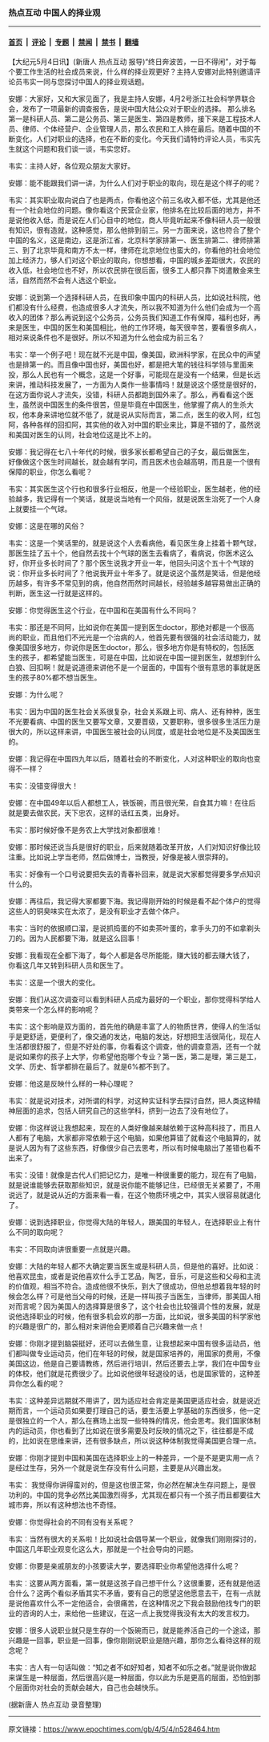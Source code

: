 ### 热点互动  中国人的择业观

---

#### [首页](../../../..?n528464) &nbsp;|&nbsp; [评论](../../../../../epoch-comment?n528464) &nbsp;|&nbsp; [专题](../../../../../epoch-special?n528464) &nbsp;|&nbsp; [禁闻](../../../../../epoch-news?n528464) &nbsp;|&nbsp; [禁书](../../../../../books?n528464) &nbsp;|&nbsp; [翻墙](https://github.com/gfw-breaker/nogfw/blob/master/README.md?n528464)


<div class="post_content" id="artbody" itemprop="articleBody">
 <!-- article content begin -->
 <p>
  【大纪元5月4日讯】(新唐人
  <ok href="https://www.epochtimes.com/gb/tag/%E7%83%AD%E7%82%B9%E4%BA%92%E5%8A%A8.html">
   热点互动
  </ok>
  报导)“终日奔波苦，一日不得闲”，对于每个要工作生活的社会成员来说，什么样的择业观更好？主持人安娜对此特别邀请评论员韦实一同与您探讨中国人的择业观话题。
 </p>
 <p>
  安娜：大家好，又和大家见面了，我是主持人安娜，4月2号浙江社会科学界联合会，发布了一项最新的调查报告，是说中国大陆公众对于职业的选择。 那么排名第一是科研人员、第二是公务员、第三是医生、第四是教师，接下来是工程技术人员、律师、个体经营户、企业管理人员，那么农民和工人排在最后。随着中国的不断变化，人们对职业的选择，也在不断的变化。今天我们请特约评论人员，韦实先生就这个问题和我们谈一谈，韦实您好。
 </p>
 <p>
  韦实：主持人好，各位观众朋友大家好。
 </p>
 <p>
  安娜：能不能跟我们讲一讲，为什么人们对于职业的取向，现在是这个样子的呢？
 </p>
 <p>
  韦实：其实职业取向说白了也是两点，你看他这个前三名收入都不低，尤其是他还有一个社会地位的问题。像你看这个民营企业家，他排名在比较后面的地方，并不是说他收入低，而是说在人们心目中的地位，商人毕竟听起来不像科研人员一般很有知识，很有造就，这种感觉，那么他排到前三。另一方面来说，这也符合了整个中国的名义，这是南边，这是浙江省，北京科学家排第一、医生排第二、律师排第三、到了北京毕竟和南方不太一样，律师在北京地位也蛮大的，你看他的社会地位加上经济力，够人们对这个职业的取向，你想想看，中国的城乡差距很大，农民的收入低，社会地位也不好，所以农民排在很后面，很多工人都只靠下岗遣散金来生活，自然而然不会有人选这个职业。
 </p>
 <p>
  安娜：说到第一个选择科研人员，在我印象中国内的科研人员，比如说社科院，他们都没有什么经费，也造成很多人才流失，所以我不知道为什么他们会成为一个高收入的团体？那么再说到这个公务员，公务员我们知道工作有保障，福利也好，再来是医生，中国的医生和美国相比，他的工作环境，每天很辛苦，要看很多病人，相对来说条件也不是很好。所以不知道为什么他会成为前三名？
 </p>
 <p>
  韦实：举一个例子吧！现在就不光是中国，像美国，欧洲科学家，在民众中的声望也是排第一的。而且像中国也好，美国也好，都是把大笔的钱往科学领与里面来投，那么人民也有一个概念，这是一个好事，可能现在是没有一个结果，但是长远来讲，推动科技发展了，一方面为人类作一些事情吗！就是说这个感觉是很好的，在这方面你说人才流失，没错，科研人员都跑到国外来了。那么，再看看这个医生，虽然说中国医生的条件很苦，但是毕竟在中国医生，他掌握了病人的生杀大权，他本身来讲地位就不低了，就是说从实际而言，第二点，医生的收入阿，红包阿，各种各样的回扣阿，其实他的收入对中国的职业来比，算是不错的了，虽然说和美国对医生的认同，社会地位这是比不上的。
 </p>
 <p>
  安娜：我记得在七八十年代的时候，很多家长都希望自己的子女，最后做医生， 好像做这个医生时间越长，就会越有学问，而且医术也会越高明，而且是一个很有保障的职业，你怎么看呢？
 </p>
 <p>
  韦实：其实医生这个行也和很多行业相反，他是一个经验职业，医生越老，他的经验越多，我记得有一个笑话，就是说当地有一个风俗，就是说医生治死了一个人身上就要挂一个气球。
 </p>
 <p>
  安娜：这是在哪的风俗？
 </p>
 <p>
  韦实：这是一个笑话里的，就是说这个人去看病他，看见医生身上挂着十颗气球，  那医生挂了五十个，他自然去找十个气球的医生去看病了，看病说，你医术这么好，你开业多长时间了？那个医生说我才开业一年，他回头问这个五十个气球的说：你开业多长时间了？他说我开业十年多了。就是说这个虽然是笑话，但是他经历越多，有许多不常见到的病，他自然而然时间越长，经验越多越容易做出正确的判断，医生这一行就是这样的。
 </p>
 <p>
  安娜：你觉得医生这个行业，在中国和在美国有什么不同吗？
 </p>
 <p>
  韦实：那还是不同阿，比如说你在美国一提到医生doctor，那绝对都是一个很高尚的职业，而且他们不光光是一个治病的人，他首先要有很强的社会活动能力，就像美国很多地方，你说你是医生doctor，那么，很多地方你是有特权的，包括医生的孩子，都希望能当医生，可是在中国，比如说在中国一提到医生，就想到什么白狼、回扣啊！就是说道德来讲他不是一个层面的，中国有个很有意思的事就是医生的孩子80%都不想当医生。
 </p>
 <p>
  安娜：为什么呢？
 </p>
 <p>
  韦实：因为中国的医生社会关系很复杂，社会关系跟上司、病人、还有种种，医生不光要看病、中国的医生又要写文章，又要晋级，又要职称，很多很多生活压力是很大的，所以这样来讲，中国医生被社会的认同度，或是社会地位是不及美国医生的。
 </p>
 <p>
  安娜：我记得在中国四九年以后，随着社会的不断变化，人对这种职业的取向也变得不一样？
 </p>
 <p>
  韦实：没错变得很大！
 </p>
 <p>
  安娜：在中国49年以后人都想工人，铁饭碗，而且很光荣，自食其力嘛！在往后就是要去做农民，天下忠农，这样的话红五类，出身好。
 </p>
 <p>
  韦实：那时候好像不是务农上大学找对象都很难！
 </p>
 <p>
  安娜：那时候还说当兵是很好的职业，后来就随着改革开放，人们对知识好像比较注重。比如说上学当老师，然后做博士，当教授，好像是被人很崇拜的。
 </p>
 <p>
  韦实：好像有一个口号说要把失去的青春补回来，就是说大家都觉得要多学点知识什么的。
 </p>
 <p>
  安娜：再往后，我记得大家都要下海。我记得刚开始的时候是看不起个体户的觉得这些人的铜臭味实在太浓了，是没有职业才去做个体户。
 </p>
 <p>
  韦实：当时的依据顺口溜，是说抓捣蛋的不如卖茶叶蛋的，拿手头刀的不如拿剃头刀的。因为人民都要下海，就是这么回事！
 </p>
 <p>
  安娜：我看现在全都下海了，每个人都是各尽所能能，赚大钱的都去赚大钱了，
  <br/>
  你看这几年又转到科研人员和医生了。
 </p>
 <p>
  韦实：这是一个很大的变化。
 </p>
 <p>
  安娜：我们从这次调查可以看到科研人员成为最好的一个职业，那你觉得科学给人类带来一个怎么样的影响呢？
 </p>
 <p>
  韦实：这个影响是双方面的，首先他的确是丰富了人的物质世界，使得人的生活似乎是更舒适，更便利了，像交通的发达，电脑的发达，好想把生活很简化，现在人生活都很舒服了，但是不好处的事，你看看这个调查，他的调查意涵，还有一个就是说如果你的孩子上大学，你希望他抱哪个专业？第一医，第二是理，第三是工，文学、历史、哲学都排在最后了。就是6%都不到了。
 </p>
 <p>
  安娜：他这是反映什么样的一种心理呢？
 </p>
 <p>
  韦实：就是说对技术，对所谓的科学，对这种实证科学去探讨自然，把人类这种精神层面的追求，包括人研究自己的这些学科，挤到一边去了没有地位了。
 </p>
 <p>
  安娜：你这样说让我想起来，现在的人类好像越来越依赖于这种高科技了，而且人人都有了电脑，大家都非常依赖于这个电脑，如果他算错了就看这个电脑算的，就是说人因为有了这些东西，好像很少自己去思考，所以有时候电脑出了差错也看不出来了。
 </p>
 <p>
  韦实：没错！就像是古代人们把记忆力，是唯一种很重要的能力，现在有了电脑， 就是说谁能够去获取那些知识，就是说你能不能够记住，已经很无关紧要了，不用说远了，就是说从近的方面来看一看，在这个物质环境之中，其实人很容易就退化了。
 </p>
 <p>
  安娜：说到选择职业，你觉得大陆的年轻人，跟美国的年轻人，在选择职业上有什么不同的取向呢？
 </p>
 <p>
  韦实：不同取向讲很重要一点就是兴趣。
 </p>
 <p>
  安娜：大陆的年轻人都不大确定要当医生或是科研人员，但是他的喜好。比如说︰他喜欢昆虫，或者是说他喜欢什么手工艺品，陶艺，音乐，可是这些和父母和主流的价值观，相当不符合。造成他很不快乐，到大了很成功，但他总想着我年轻的时候会怎么样？可是他当父母的时候，还是一样叫孩子当医生，当律师，那美国人相对而言呢？因为美国人的选择算是很多了，这个社会也比较强调个性的发展，就是说他选择职业的时候，他有很多机会欢的那一方面，比如说，很多美国的科学家他的兴趣是很广的，那么相对来讲他会更顺着自己兴趣来做一点！
 </p>
 <p>
  安娜：你刚才提到脑袋挺好，还可以去做生意，让我想起来中国有很多运动员，他们都叫做专业运动员，他们在年轻的时候，就是国家培养的，用国家的费用，不像美国这边，他是自己要请教练，然后进行培训，然后还要去上学，我们在中国专业的体校，他们就是花费很少了。比如说他很年轻退役的话，也是国家管的，这种差异你怎么看的呢？
 </p>
 <p>
  韦实：这种差异远期就不用讲了，因为适应社会肯定是美国更适应社会，就是说近期而言，一个运动员如果要打理自己的话，要生活要上学基础的东西很多，他一定是很独立的一个人，那么在赛场上出现一些特殊的情况，他会思考。我们国家体制内的运动员，你也看到了比如说在很多需要及时反映的情况之下，往往都是不成的，比如说在思维来讲，还有很多缺点，所以说这种体制我觉得美国更合理一点。
 </p>
 <p>
  安娜：你刚才提到中国和美国在选择职业上的一种差异，一个是不是更实用一点？是经过生存，另外一个就是说生存没有什么问题，主要是从兴趣出发。
 </p>
 <p>
  韦实： 我觉得你讲得蛮对的，但是这也很正常，你必然在解决生存问题上，是很功利的。中国的竞争必然比美国激烈得多，尤其现在都只有一个孩子而且都要往大城市奔，所以有这种想法也不奇怪。
 </p>
 <p>
  安娜：你觉得社会的不同有没有关系呢？
 </p>
 <p>
  韦实︰当然有很大的关系啦！比如说社会倡导某一个职业，就像我们刚刚探讨的，中国这几年职业观变化这么大，那就是一个社会导向的问题。
 </p>
 <p>
  安娜：你要是亲戚朋友的小孩要读大学，要选择职业你希望他选择什么呢？
 </p>
 <p>
  韦实︰这要从两方面看，第一就是这孩子自己想干什么？这很重要，还有就是他适合什么？这两个看似矛盾其实不矛盾，要有自己的愿望这他愿意去干，在有一点就是说他喜欢什么不一定他适合，会很痛苦，在这种情况之下我会鼓励他找专门的职业的咨询的人士，来给他一些建议，在这一点上我觉得我没有太大的发言权力。
 </p>
 <p>
  安娜：很多人说职业就只是生存的一个饭碗而已，就是能养活自己的一个途迳，那兴趣是一回事，职业是一回事，像你刚刚说职业是随兴趣，那你怎么看待这样的观念呢？
 </p>
 <p>
  韦实︰古人有一句话叫做︰“知之者不如好知者，知者不如乐之者。”就是说你做起来谋生是一种层面，然后很高兴是一种层面，你以此为乐是更高的层面，恐怕到那个层面你对社会的贡献会越大，自己也会越快乐。
 </p>
 <p>
  (据新唐人
  <ok href="https://www.epochtimes.com/gb/tag/%E7%83%AD%E7%82%B9%E4%BA%92%E5%8A%A8.html">
   热点互动
  </ok>
  录音整理)
  <font color="#ffffff">
   (http://www.dajiyuan.com)
  </font>
 </p>
 <!-- article content end -->
 <div id="below_article_ad">
 </div>
</div>


---

原文链接：https://www.epochtimes.com/gb/4/5/4/n528464.htm